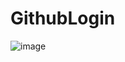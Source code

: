 # GithubLogin

![image](https://github.com/Wellington-lopes/GithubLogin/assets/67521652/6e6ba4d1-5351-46a3-98bf-3558c4bc3f00)

